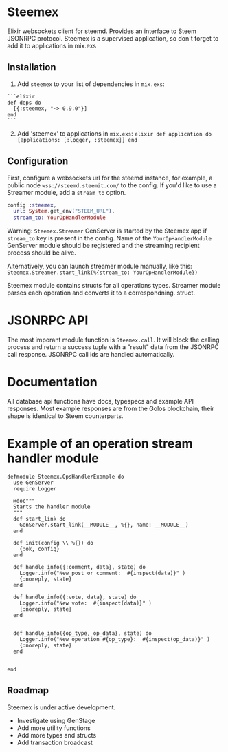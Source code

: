 # Steemex

Elixir websockets client for steemd. Provides an interface to Steem JSONRPC protocol. Steemex is a supervised application, so don't forget to add it to applications in mix.exs

## Installation

  1. Add `steemex` to your list of dependencies in `mix.exs`:

    ```elixir
    def deps do
      [{:steemex, "~> 0.9.0"}]
    end
    ```

  2. Add 'steemex' to applications in `mix.exs`:
    ```elixir
    def application do
      [applications: [:logger, :steemex]]
    end
    ```

## Configuration

First, configure a websockets url for the steemd instance, for example, a public node `wss://steemd.steemit.com/` to the config. If you'd like to use a Streamer module, add a `stream_to` option.

```elixir
config :steemex,
  url: System.get_env("STEEM_URL"),
  stream_to: YourOpHandlerModule
```

Warning: `Steemex.Streamer` GenServer is started by the Steemex app if `stream_to` key is present in the config. Name of the `YourOpHandlerModule` GenServer module should be registered and the streaming recipient process should be alive.

Alternatively, you can launch streamer module manually, like this: `Steemex.Streamer.start_link(%{stream_to: YourOpHandlerModule})`

Steemex module contains structs for all operations types. Streamer module parses each operation and converts it to a correspondning. struct.

# JSONRPC API

The most imporant module function is `Steemex.call`. It will block the calling process and return a success tuple with a "result" data from the JSONRPC call response. JSONRPC call ids are handled automatically.

# Documentation

All database api functions have docs, typespecs and example API responses. Most example responses are from the Golos blockchain, their shape is identical to Steem counterparts.

# Example of an operation stream handler module

```
defmodule Steemex.OpsHandlerExample do
  use GenServer
  require Logger

  @doc"""
  Starts the handler module
  """
  def start_link do
    GenServer.start_link(__MODULE__, %{}, name: __MODULE__)
  end

  def init(config \\ %{}) do
    {:ok, config}
  end

  def handle_info({:comment, data}, state) do
    Logger.info("New post or comment:  #{inspect(data)}" )
    {:noreply, state}
  end

  def handle_info({:vote, data}, state) do
    Logger.info("New vote:  #{inspect(data)}" )
    {:noreply, state}
  end


  def handle_info({op_type, op_data}, state) do
    Logger.info("New operation #{op_type}:  #{inspect(op_data)}" )
    {:noreply, state}
  end


end
```

## Roadmap

Steemex is under active development.

* Investigate using GenStage
* Add more utility functions
* Add more types and structs
* Add transaction broadcast
